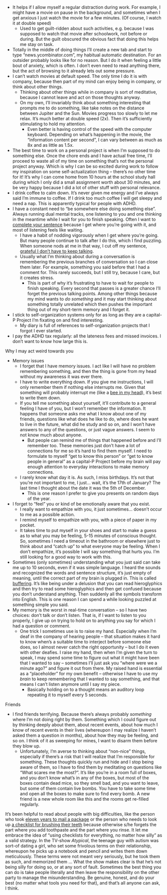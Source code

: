 -   It helps if I allow myself a regular distraction during work. For example, I might have a movie on pause in the background, and sometimes when I get anxious I just watch the movie for a few minutes. (Of course, I watch it at double speed)
    -   Used to get guilt-ridden about such activities, e.g. because I was supposed to watch that movie after schoolwork, not before or during. But the guilt obscured the obvious fact that doing this helps me stay on task.
-   Totally in the middle of doing things I&rsquo;ll create a new tab and start to type &ldquo;news.ycombinator.com&rdquo;, my habitual automatic destination. For an outsider probably looks like for no reason. But I do it when feeling a little bout of anxiety, which is often. I don&rsquo;t even need to read anything there, but the act of browsing to it already lets out some pressure.
-   I can&rsquo;t watch movies at default speed. The only time I do it is with company, because then part of my mind can enjoy being in company, or think about other things.
    -   Thinking about other things while in company is sort of meditative, because I cannot leave and act on those thoughts anyway.
    -   On my own, I&rsquo;ll invariably think about something interesting that prompts me to do something, like take notes on the distance between Jupiter and the Sun. Movies progress too slowly to let me relax.  It&rsquo;s much better at double speed (2x). Then it&rsquo;s sufficiently stimulating to hold my attention.
        -   Even better is having control of the speed with the computer keyboard. Depending on what&rsquo;s happening in the movie, the &ldquo;information content per second&rdquo;, I can vary between as much as 8x and as little as 1.5x.
-   The best time to work on a personal project is when I&rsquo;m supposed to do something else. Once the chore ends and I have actual free time, I&rsquo;ll proceed to waste all of my time on something that&rsquo;s not the personal project anyway. Which is why I can be so excited during work to follow my inspiration on some self-actualization thing &#x2013; there&rsquo;s no other time for it! It&rsquo;s why I can come home from 10 hours at the school study hall during which I only did a small assignment worth about 30 minutes, and be very happy because I did a lot of other stuff with personal relevance.
-   I drink coffee to calm down. It&rsquo;s never given me energy and I&rsquo;ve always said I&rsquo;m immune to coffee. If I drink too much coffee I will get sleepy and need a nap. This is apparently typical for people with ADHD.
-   I have a constant need to &ldquo;be somewhere else doing something else&rdquo;. Always running dual mental tracks, one listening to you and one thinking in the meantime while I wait for you to finish speaking. Often I want to [complete your sentence](https://romankogan.net/adhd/#Completing%20Other%20Person's%20Sentences) because I get where you&rsquo;re going with it, and most of listening feels like waiting.
    -   I have a habit of nodding vigorously when I get where you&rsquo;re going.  But many people continue to talk after I do this, which I find puzzling.  When someone nods at me in that way, I cut off my sentence, [grateful I don&rsquo;t have to keep talking](https://romankogan.net/adhd/#Not%20Completing%20My%20Sentences).
    -   Usually what I&rsquo;m thinking about during a conversation is remembering the previous branches of conversation so I can close them later. For example, something you said before that I had a comment for. This rarely succeeds, but I still try, because I care, but it creates stress.
        -   This is part of why it&rsquo;s frustrating to have to wait for people to finish speaking. Every second that passes is a greater chance I&rsquo;ll forget the previous talking points. Among other things because my mind wants to *do something* and it may start thinking about something totally unrelated which then pushes the important thing out of my short-term memory and I forget it.
-   I stick to self-organization systems only for as long as they are a capital-P Project I&rsquo;m fixating on and find interesting.
    -   My diary is full of references to self-organization projects that I forgot I ever started.
-   I pay the ADHD tax regularly: all the lateness fees and missed invoices.  I don&rsquo;t want to know how large this is.

Why I may act weird towards you

-   Memory issues
    -   I forget that I have memory issues. I act like I will have no problem remembering something, and then the thing is gone from my head without my awareness it was ever there.
    -   I have to write everything down. If you give me instructions, I will only remember them if nothing else interrupts me. Given that something will probably interrupt me (like a [bee in my head](https://romankogan.net/adhd/#Distractions)), it&rsquo;s best to write them down.
    -   If you tell me something about yourself, it&rsquo;ll contribute to a general feeling I have of you, but I won&rsquo;t remember the information.  It happens that someone asks me what I know about one of my friends, questions like what does he like to do, where does he want to live in the future, what did he study and so on, and I won&rsquo;t have answers to any of the questions, or just vague answers. I seem to not know much about anyone.
        -   But people can remind me of things that happened before and I&rsquo;ll remember too.  These memories just don&rsquo;t have a lot of connections for me so it&rsquo;s hard to find them myself.  I need to formulate to myself &ldquo;get to know this person&rdquo; or &ldquo;get to know people in general&rdquo; as a capital-P Project before my brain will pay enough attention to everyday interactions to make memory connections.
    -   I rarely know what day it is.  As such, I miss birthdays.  It&rsquo;s not that you&rsquo;re not important to me, I just&#x2026; wait, it&rsquo;s the 17th of January?  The last time I thought about the date it was the 5th of December.
        -   This is one reason I prefer to give you presents on random days of the year.
-   I forget to &ldquo;feel&rdquo; you or kind of be emotionally aware that you exist.
    -   I really want to empathize with you, it just sometimes&#x2026; doesn&rsquo;t occur to me as a possible action.
    -   I remind myself to empathize with you, with a piece of paper in my pocket.
    -   It takes time to put myself in your shoes and start to make a guess as to what you may be feeling, 5-15 minutes of conscious thought.  So, sometimes I need a timeout in the bathroom or elsewhere just to think about and &ldquo;catch up&rdquo; to what everyone may be feeling.  When I don&rsquo;t empathize, it&rsquo;s possible I will say something that hurts you.  I&rsquo;m still looking for a good way to work with this.
-   Sometimes (only sometimes) understanding what you just said can take me up to 10 seconds, even if it was simple language. I heard the sounds and recognized the words and sentence structure, it&rsquo;s just empty of meaning, until the correct part of my brain is plugged in. This is called [buffering](https://romankogan.net/adhd/#Buffering). It&rsquo;s like being under a delusion that you can read hieroglyphics and then try to read some hieroglyphics and then get confused because you don&rsquo;t understand anything. Then suddenly all the symbols transform into English.  This is one reason I can spend a while looking puzzled at something simple you said.
-   My memory is the worst in real-time conversation &#x2013; so I have two choices: don&rsquo;t talk or don&rsquo;t listen. That is, if I want to listen to you properly, I give up on trying to hold on to anything you say for which I had a question or comment.
    -   One trick I sometimes use is to raise my hand.  Especially when I&rsquo;m deaf in the company of hearing people &#x2013; that situation makes it hard to know when&rsquo;s a suitable time to interject before someone else does, so I almost never catch the right opportunity &#x2013; but I do it even with other deafies.  I raise my hand, then when I&rsquo;m given the turn to speak, I may spend some time to figure out what it might have been that I wanted to say &#x2013; sometimes I&rsquo;ll just ask you &ldquo;where were we a minute ago?&rdquo; and figure it out from there.  My raised hand is essential as a &ldquo;placeholder&rdquo; for my own benefit &#x2013; otherwise I have to use my *brain* to keep remembering that I wanted to say something, and that means I can&rsquo;t listen anymore until I say my piece.
        -   Basically holding on to a thought means an auditory loop repeating it to myself every 5 seconds.

Friends

-   I find friends terrifying.  Because there&rsquo;s always probably *something* where I&rsquo;m not doing right by them.  Something which I could figure out by thinking deeply about them, about recent events, about how much I know of recent events in their lives (whereupon I may realize I haven&rsquo;t asked them a question in months), about how they may be feeling, and so on.  I think of it as sweeping for mines, I want to disarm them before they blow up.
    -   Unfortunately, I&rsquo;m averse to thinking about &ldquo;non-nice&rdquo; things, especially if there&rsquo;s a risk that I will realize that I&rsquo;m responsible for something.  These thoughts quickly run and hide and I stop being aware of them, so I have to find them by meditating on questions like &ldquo;What scares me the most?&rdquo;.  It&rsquo;s like you&rsquo;re in a room full of boxes, and you don&rsquo;t know what&rsquo;s in any of the boxes, but most of the boxes contain dead mice, so they smell bad, and you want to leave, but some of them contain live bombs.  You have to take some time and open all the boxes to make sure to find every bomb.  A new friend is a new whole room like this and the rooms get re-filled regularly.

It&rsquo;s been helpful to read about people with big difficulties, like the person who took [eleven years to mail a package](https://romankogan.net/adhd/#Eleven%20Years%20To%20Mail%20A%20Package) or the person who needs to look up [a checklist for brushing their teeth](https://www.lesswrong.com/posts/uepimrcHwLzuhK7Pa/what-to-do-if-you-can-t-form-any-habits-whatsoever?commentId=TwMpjjtB427reFQ32) because otherwise s/he forgets the part where you add toothpaste and the part where you rinse.  It let me embrace the idea of &ldquo;using checklists for everything, no matter how silly&rdquo; as a valid strategy.  In the TV-show *Atypical*, the teenage guy with autism was sort-of dating a girl, who set some frivolous terms on their relationship, whereupon he picks up a notebook and pencil and writes them down meticulously.  These terms were not meant very seriously, but he took them as such, and memorized them &#x2026;  What the show makes clear is that he&rsquo;s not being silly for doing so, or at any sort of fault.  Sometimes the best thing you can do is take people literally and then leave the responsibility on the other party to manage the misunderstanding.  Be genuine, honest, and do your best (no matter what tools you need for that), and that&rsquo;s all anyone can ask, I think.

